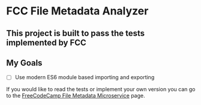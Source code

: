 # FCC File Metadata Analyzer

## This project is built to pass the tests implemented by FCC

## My Goals
- [ ] Use modern ES6 module based importing and exporting

If you would like to read the tests or implement your own version you can go to the [FreeCodeCamp File Metadata Microservice](https://www.freecodecamp.org/learn/back-end-development-and-apis/back-end-development-and-apis-projects/file-metadata-microservice) page.